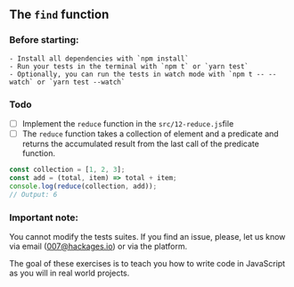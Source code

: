 ## The `find` function

### Before starting: 
    - Install all dependencies with `npm install`
    - Run your tests in the terminal with `npm t` or `yarn test`
    - Optionally, you can run the tests in watch mode with `npm t -- --watch` or `yarn test --watch`

### Todo

- [ ] Implement the `reduce` function in the `src/12-reduce.js`file
- [ ] The `reduce` function takes a collection of element and a predicate and returns the accumulated result from the last call of the predicate function.

```js
const collection = [1, 2, 3];
const add = (total, item) => total + item;
console.log(reduce(collection, add));
// Output: 6
```

### Important note:
You cannot modify the tests suites. If you find an issue, please, let us know via email (007@hackages.io) or via the platform. 

The goal of these exercises is to teach you how to write code in JavaScript as you will in real world projects.